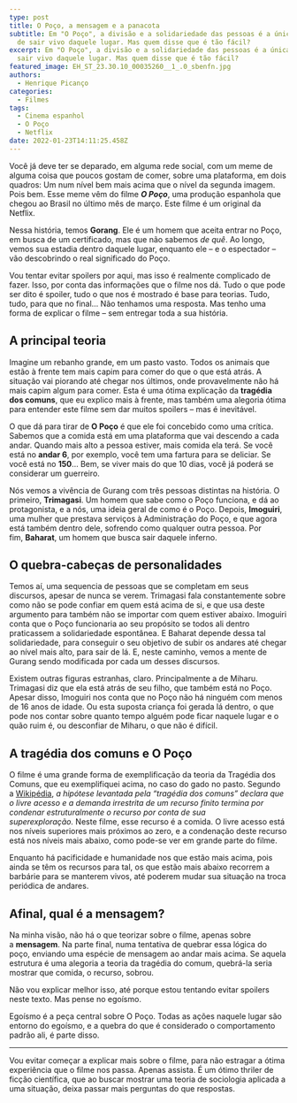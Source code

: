 ```yaml
---
type: post
title: O Poço, a mensagem e a panacota
subtitle: Em "O Poço", a divisão e a solidariedade das pessoas é a única forma
  de sair vivo daquele lugar. Mas quem disse que é tão fácil?
excerpt: Em "O Poço", a divisão e a solidariedade das pessoas é a única forma de
  sair vivo daquele lugar. Mas quem disse que é tão fácil?
featured_image: EH_ST_23.30.10_00035260__1_.0_sbenfn.jpg
authors:
  - Henrique Picanço
categories:
  - Filmes
tags:
  - Cinema espanhol
  - O Poço
  - Netflix
date: 2022-01-23T14:11:25.458Z
---
```

Você já deve ter se deparado, em alguma rede social, com um meme de alguma coisa que poucos gostam de comer, sobre uma plataforma, em dois quadros: Um num nível bem mais acima que o nível da segunda imagem. Pois bem. Esse meme vêm do filme ***O Poço***, uma produção espanhola que chegou ao Brasil no último mês de março. Este filme é um original da Netflix.

Nessa história, temos **Gorang**. Ele é um homem que aceita entrar no Poço, em busca de um certificado, mas que não sabemos *de quê*. Ao longo, vemos sua estadia dentro daquele lugar, enquanto ele – e o espectador – vão descobrindo o real significado do Poço.

Vou tentar evitar spoilers por aqui, mas isso é realmente complicado de fazer. Isso, por conta das informações que o filme nos dá. Tudo o que pode ser dito é spoiler, tudo o que nos é mostrado é base para teorias. Tudo, tudo, para que no final… Não tenhamos uma resposta. Mas tenho uma forma de explicar o filme – sem entregar toda a sua história.

## A principal teoria

Imagine um rebanho grande, em um pasto vasto. Todos os animais que estão à frente tem mais capim para comer do que o que está atrás. A situação vai piorando até chegar nos últimos, onde provavelmente não há mais capim algum para comer. Esta é uma ótima explicação da **tragédia dos comuns**, que eu explico mais à frente, mas também uma alegoria ótima para entender este filme sem dar muitos spoilers – mas é inevitável.

O que dá para tirar de **O Poço** é que ele foi concebido como uma crítica. Sabemos que a comida está em uma plataforma que vai descendo a cada andar. Quando mais alto a pessoa estiver, mais comida ela terá. Se você está no **andar 6**, por exemplo, você tem uma fartura para se deliciar. Se você está no **150**… Bem, se viver mais do que 10 dias, você já poderá se considerar um guerreiro.

Nós vemos a vivência de Gurang com três pessoas distintas na história. O primeiro, **Trimagasi**. Um homem que sabe como o Poço funciona, e dá ao protagonista, e a nós, uma ideia geral de como é o Poço. Depois, **Imoguiri**, uma mulher que prestava serviços à Administração do Poço, e que agora está também dentro dele, sofrendo como qualquer outra pessoa. Por fim, **Baharat**, um homem que busca sair daquele inferno.

## O quebra-cabeças de personalidades

Temos aí, uma sequencia de pessoas que se completam em seus discursos, apesar de nunca se verem. Trimagasi fala constantemente sobre como não se pode confiar em quem está acima de si, e que usa deste argumento para também não se importar com quem estiver abaixo. Imoguiri conta que o Poço funcionaria ao seu propósito se todos ali dentro praticassem a solidariedade espontânea. E Baharat depende dessa tal solidariedade, para conseguir o seu objetivo de subir os andares até chegar ao nível mais alto, para sair de lá. E, neste caminho, vemos a mente de Gurang sendo modificada por cada um desses discursos.

Existem outras figuras estranhas, claro. Principalmente a de Miharu. Trimagasi diz que ela está atrás de seu filho, que também está no Poço. Apesar disso, Imoguiri nos conta que no Poço não há ninguém com menos de 16 anos de idade. Ou esta suposta criança foi gerada lá dentro, o que pode nos contar sobre quanto tempo alguém pode ficar naquele lugar e o quão ruim é, ou desconfiar de Miharu, o que não é difícil.

## A tragédia dos comuns e O Poço

O filme é uma grande forma de exemplificação da teoria da Tragédia dos Comuns, que eu exemplifiquei acima, no caso do gado no pasto. Segundo a [Wikipédia](https://web.archive.org/web/20200620035730/https://pt.wikipedia.org/wiki/Trag%C3%A9dia_dos_comuns), *a hipótese levantada pela “tragédia dos comuns” declara que o livre acesso e a demanda irrestrita de um recurso finito termina por condenar estruturalmente o recurso por conta de sua superexploração.* Neste filme, esse recurso é a comida. O livre acesso está nos níveis superiores mais próximos ao zero, e a condenação deste recurso está nos níveis mais abaixo, como pode-se ver em grande parte do filme.

Enquanto há pacificidade e humanidade nos que estão mais acima, pois ainda se têm os recursos para tal, os que estão mais abaixo recorrem a barbárie para se manterem vivos, até poderem mudar sua situação na troca periódica de andares.

## Afinal, qual é a mensagem?

Na minha visão, não há o que teorizar sobre o filme, apenas sobre a **mensagem**. Na parte final, numa tentativa de quebrar essa lógica do poço, enviando uma espécie de mensagem ao andar mais acima. Se aquela estrutura é uma alegoria a teoria da tragédia do comum, quebrá-la seria mostrar que comida, o recurso, sobrou.

Não vou explicar melhor isso, até porque estou tentando evitar spoilers neste texto. Mas pense no egoísmo.

Egoísmo é a peça central sobre O Poço. Todas as ações naquele lugar são entorno do egoísmo, e a quebra do que é considerado o comportamento padrão ali, é parte disso.

- - -

Vou evitar começar a explicar mais sobre o filme, para não estragar a ótima experiência que o filme nos passa. Apenas assista. É um ótimo thriler de ficção científica, que ao buscar mostrar uma teoria de sociologia aplicada a uma situação, deixa passar mais perguntas do que respostas.